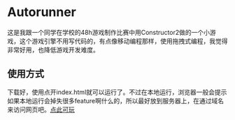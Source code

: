 # Autorunner
这是我跟一个同学在学校的48h游戏制作比赛中用Constructor2做的一个小游戏，这个游戏引擎不用写代码的，有点像移动编程那样，使用拖拽式编程，我觉得非常好用，也降低游戏开发难度。
## 使用方式
下载好，使用点开index.html就可以运行了。不过在本地运行，浏览器一般会提示如果本地运行会掉失很多feature啊什么的，所以最好放到服务器上，在通过域名来访问网页吧。[点此可玩](https://www.thomashouse.top/Autorunner)
